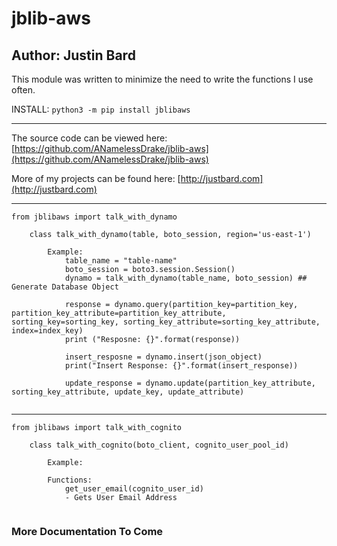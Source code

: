 # jblib-aws
## Author: Justin Bard

This module was written to minimize the need to write the functions I use often.

INSTALL:  ` python3 -m pip install jblibaws `

---
The source code can be viewed here: [https://github.com/ANamelessDrake/jblib-aws](https://github.com/ANamelessDrake/jblib-aws)

More of my projects can be found here: [http://justbard.com](http://justbard.com)

---

` from jblibaws import talk_with_dynamo `
```
    class talk_with_dynamo(table, boto_session, region='us-east-1')
            
        Example: 
            table_name = "table-name"
            boto_session = boto3.session.Session()
            dynamo = talk_with_dynamo(table_name, boto_session) ## Generate Database Object

            response = dynamo.query(partition_key=partition_key, partition_key_attribute=partition_key_attribute, sorting_key=sorting_key, sorting_key_attribute=sorting_key_attribute, index=index_key)
            print ("Resposne: {}".format(response))

            insert_resposne = dynamo.insert(json_object)
            print("Insert Response: {}".format(insert_response))

            update_response = dynamo.update(partition_key_attribute, sorting_key_attribute, update_key, update_attribute)
            
```

---
` from jblibaws import talk_with_cognito `
```
    class talk_with_cognito(boto_client, cognito_user_pool_id)
            
        Example: 

        Functions: 
            get_user_email(cognito_user_id)
            - Gets User Email Address
            
```
### More Documentation To Come